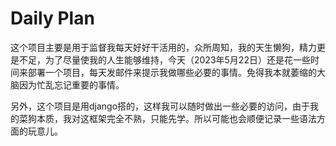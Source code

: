 # Daily Plan

这个项目主要是用于监督我每天好好干活用的，众所周知，我的天生懒狗，精力更是不足，为了尽量使我的人生能够维持，今天（2023年5月22日）还是花一些时间来部署一个项目，每天发邮件来提示我做哪些必要的事情。免得我本就萎缩的大脑因为忙乱忘记重要的事情。


另外，这个项目是用django搭的，这样我可以随时做出一些必要的访问，由于我的菜狗本质，我对这框架完全不熟，只能先学。所以可能也会顺便记录一些语法方面的玩意儿。

